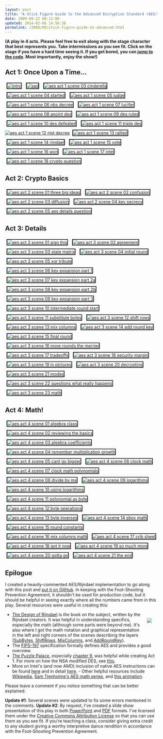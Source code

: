 ```yaml
---
layout: post
title: "A Stick Figure Guide to the Advanced Encryption Standard (AES)"
date: 2009-09-22 08:12:00
updated: 2014-02-06 14:56:38
permalink: /2009/09/stick-figure-guide-to-advanced.html
---
```

**(A play in 4 acts. Please feel free to exit along with the stage character that best represents you. Take intermissions as you see fit. Click on the stage if you have a hard time seeing it. If you get bored, you can [jump to the code](http://github.com/moserware/AES-Illustrated). Most importantly, enjoy the show!)**

## Act 1: Once Upon a Time...

<a href="/assets/stick-figure-guide-to-advanced/aes_act_1_scene_01_intro_1100.png"><img src="/assets/stick-figure-guide-to-advanced/aes_act_1_scene_01_intro_576.png" title="I handle petabytes of data every day. From encrypting juicy Top Secret intelligence to boring packets bound for your WiFi router, I do it all!" alt="intro" style="border: 2px solid; margin: 5px;"></a>
<a href="/assets/stick-figure-guide-to-advanced/aes_act_1_scene_02_sad_1100.png"><img src="/assets/stick-figure-guide-to-advanced/aes_act_1_scene_02_sad_576.png" title="...and still no one seems to care about me or my story." alt="sad" style="border: 2px solid; margin: 5px;"></a>
<a href="/assets/stick-figure-guide-to-advanced/aes_act_1_scene_03_cinderella_1100.png"><img src="/assets/stick-figure-guide-to-advanced/aes_act_1_scene_03_cinderella_576.png" title="I've got a better-than-Cinderella story as I made my way to become king of the block cipher world." alt="aes act 1 scene 03 cinderella" style="border: 2px solid; margin: 5px;"></a>
<a href="/assets/stick-figure-guide-to-advanced/aes_act_1_scene_04_started_1100.png"><img src="/assets/stick-figure-guide-to-advanced/aes_act_1_scene_04_started_576.png" title="Whoah! You're still there. You want to hear it? Well let's get started..." alt="aes act 1 scene 04 started" style="border: 2px solid; margin: 5px;"></a>
<a href="/assets/stick-figure-guide-to-advanced/aes_act_1_scene_05_judge_1100.png"><img src="/assets/stick-figure-guide-to-advanced/aes_act_1_scene_05_judge_576.png" title="Once upon a time, there was no good way for people outside secret agencies to judge good crypto." alt="aes act 1 scene 05 judge" style="border: 2px solid; margin: 5px;"></a>
<a href="/assets/stick-figure-guide-to-advanced/aes_act_1_scene_06_nbs_decree_1100.png"><img src="/assets/stick-figure-guide-to-advanced/aes_act_1_scene_06_nbs_decree_576.png" title="A decree went throughout the land to find a good, secure, algorithm." alt="aes act 1 scene 06 nbs decree" style="border: 2px solid; margin: 5px;"></a>
<a href="/assets/stick-figure-guide-to-advanced/aes_act_1_scene_07_lucifer_1100.png"><img src="/assets/stick-figure-guide-to-advanced/aes_act_1_scene_07_lucifer_576.png" title="One worth competitor named Lucifer came forward." alt="aes act 1 scene 07 lucifer" style="border: 2px solid; margin: 5px;"></a>
<a href="/assets/stick-figure-guide-to-advanced/aes_act_1_scene_08_anoint_des_1100.png"><img src="/assets/stick-figure-guide-to-advanced/aes_act_1_scene_08_anoint_des_576.png" title="After being modified by the National Security Agency (NSA), he was anointed as the Data Encryption Standard (DES)." alt="aes act 1 scene 08 anoint des" style="border: 2px solid; margin: 5px;"></a>
<a href="/assets/stick-figure-guide-to-advanced/aes_act_1_scene_09_des_ruled_1100.png"><img src="/assets/stick-figure-guide-to-advanced/aes_act_1_scene_09_des_ruled_576.png" title="DES ruled in the land for over 20 years. Academics studied him intently. For the first time, there was something specific to look at. The modern field of cryptography was born." alt="aes act 1 scene 09 des ruled" style="border: 2px solid; margin: 5px;"></a>
<a href="/assets/stick-figure-guide-to-advanced/aes_act_1_scene_10_des_defeated_1100.png"><img src="/assets/stick-figure-guide-to-advanced/aes_act_1_scene_10_des_defeated_576.png" title="Over the years, many attackers challenged DES. He was defeated in several battles." alt="aes act 1 scene 10 des defeated" style="border: 2px solid; margin: 5px;"></a>
<a href="/assets/stick-figure-guide-to-advanced/aes_act_1_scene_11_triple_des_1100.png"><img src="/assets/stick-figure-guide-to-advanced/aes_act_1_scene_11_triple_des_576.png" title="The only way to stop the attacks was to use DES 3 times in a row to form Triple-DES. This worked, but it was awfully slow." alt="aes act 1 scene 11 triple des" style="border: 2px solid; margin: 5px;"></a>
<a href="/assets/stick-figure-guide-to-advanced/aes_act_1_scene_12_nist_decree_1100.png"><img src="/assets/stick-figure-guide-to-advanced/aes_act_1_scene_12_nist_decree_576.png" title="Another decree went out..." alt="aes act 1 scene 12 nist decree"></a>
<a href="/assets/stick-figure-guide-to-advanced/aes_act_1_scene_13_rallied_1100.png"><img src="/assets/stick-figure-guide-to-advanced/aes_act_1_scene_13_rallied_576.png" title="This call rallied the crypto wizards to develop something better." alt="aes act 1 scene 13 rallied" style="border: 2px solid; margin: 5px;"></a>
<a href="/assets/stick-figure-guide-to-advanced/aes_act_1_scene_14_rijndael_1100.png"><img src="/assets/stick-figure-guide-to-advanced/aes_act_1_scene_14_rijndael_576.png" title="My creators, Vincent Rijmen and Joan Daemen, were among these crypto wizards. They combined their last names to give me my birth name: Rijndael." alt="aes act 1 scene 14 rijndael" style="border: 2px solid; margin: 5px;"></a>
<a href="/assets/stick-figure-guide-to-advanced/aes_act_1_scene_15_vote_1100.png"><img src="/assets/stick-figure-guide-to-advanced/aes_act_1_scene_15_vote_576.png" title="Everyone got together to vote and..." alt="aes act 1 scene 15 vote" style="border: 2px solid; margin: 5px;"></a>
<a href="/assets/stick-figure-guide-to-advanced/aes_act_1_scene_16_won_1100.png"><img src="/assets/stick-figure-guide-to-advanced/aes_act_1_scene_16_won_576.png" title="I won!!" alt="aes act 1 scene 16 won" style="border: 2px solid; margin: 5px;"></a>
<a href="/assets/stick-figure-guide-to-advanced/aes_act_1_scene_17_intel_1100.png"><img src="/assets/stick-figure-guide-to-advanced/aes_act_1_scene_17_intel_576.png" title="...and now I'm the new king of the crypto world. You can find me everywhere. Intel is even putting native instructions for me in their next chip to make me smokin' fast!" alt="aes act 1 scene 17 intel" style="border: 2px solid; margin: 5px;"></a>
<a href="/assets/stick-figure-guide-to-advanced/aes_act_1_scene_18_crypto_question_1100.png"><img src="/assets/stick-figure-guide-to-advanced/aes_act_1_scene_18_crypto_question_576.png" title="AES: Any questions? Audience guy: Nice story and all, but how does crypto work?" alt="aes act 1 scene 18 crypto question" style="border: 2px solid; margin: 5px;"></a>

## Act 2: Crypto Basics

<a href="/assets/stick-figure-guide-to-advanced/aes_act_2_scene_01_three_big_ideas_1100.png"><img src="/assets/stick-figure-guide-to-advanced/aes_act_2_scene_01_three_big_ideas_576.png" title="Great question! You only need to know 3 big ideas to understand crypto." alt="aes act 2 scene 01 three big ideas" style="border: 2px solid; margin: 5px;"></a>
<a href="/assets/stick-figure-guide-to-advanced/aes_act_2_scene_02_confusion_1100.png"><img src="/assets/stick-figure-guide-to-advanced/aes_act_2_scene_02_confusion_576.png" title="Big Idea #1: Confusion - It's a good idea to obscure the relationship between your real message and your encrypted message. An example of this confusion is the trusty ol' Caesar Cipher." alt="aes act 2 scene 02 confusion" style="border: 2px solid; margin: 5px;"></a>
<a href="/assets/stick-figure-guide-to-advanced/aes_act_2_scene_03_diffusion_1100.png"><img src="/assets/stick-figure-guide-to-advanced/aes_act_2_scene_03_diffusion_576.png" title="Big Idea #2: Diffusion - It's also a good idea to spread out the message. An example of this diffusion is a simple column transposition." alt="aes act 2 scene 03 diffusion" style="border: 2px solid; margin: 5px;"></a>
<a href="/assets/stick-figure-guide-to-advanced/aes_act_2_scene_04_key_secrecy_1100.png"><img src="/assets/stick-figure-guide-to-advanced/aes_act_2_scene_04_key_secrecy_576.png" title="Big Idea #3: Secrecy Only in the Key - After thousands of years, we learned that it's a bad idea to assume that no one knows how your method works. Someone will eventually find that out." alt="aes act 2 scene 04 key secrecy" style="border: 2px solid; margin: 5px;"></a>
<a href="/assets/stick-figure-guide-to-advanced/aes_act_2_scene_05_aes_details_question_1100.png"><img src="/assets/stick-figure-guide-to-advanced/aes_act_2_scene_05_aes_details_question_576.png" title="AES: Does that answer your question? Some audience guy: That helps, but was too general. How do *you* work?" alt="aes act 2 scene 05 aes details question" style="border: 2px solid; margin: 5px;"></a>

## Act 3: Details

<a href="/assets/stick-figure-guide-to-advanced/aes_act_3_scene_01_sign_this_1100.png"><img src="/assets/stick-figure-guide-to-advanced/aes_act_3_scene_01_sign_this_576.png" title="AES: I'd be happy to tell you how I work, but you have to sign this first. Some audience guy: Uh... what's that?" alt="aes act 3 scene 01 sign this" style="border: 2px solid; margin: 5px;"></a>
<a href="/assets/stick-figure-guide-to-advanced/aes_act_3_scene_02_agreement_1100.png"><img src="/assets/stick-figure-guide-to-advanced/aes_act_3_scene_02_agreement_576.png" title="Foot-Shooting Prevention Agreement: I, (your name), promise that once I see how simple AES really is, I will *not* implement it in production code even though it would be really fun. This agreement shall be in effect until the undersigned creates a meaningful interpretive dance that compares and contrasts cache-based, timing, and other side channel attacks and their countermeasures. (Signature) (Date)" alt="aes act 3 scene 02 agreement" style="border: 2px solid; margin: 5px;"></a>
<a href="/assets/stick-figure-guide-to-advanced/aes_act_3_scene_03_state_matrix_1100.png"><img src="/assets/stick-figure-guide-to-advanced/aes_act_3_scene_03_state_matrix_576.png" title="I take your data and load it into this 4x4 square." alt="aes act 3 scene 03 state matrix" style="border: 2px solid; margin: 5px;"></a>
<a href="/assets/stick-figure-guide-to-advanced/aes_act_3_scene_04_initial_round_1100.png"><img src="/assets/stick-figure-guide-to-advanced/aes_act_3_scene_04_initial_round_576.png" title="The initial round has me xor each input byte with the corresponding byte of the first round key." alt="aes act 3 scene 04 initial round" style="border: 2px solid; margin: 5px;"></a>
<a href="/assets/stick-figure-guide-to-advanced/aes_act_3_scene_05_xor_tribute_1100.png"><img src="/assets/stick-figure-guide-to-advanced/aes_act_3_scene_05_xor_tribute_576.png" title="A Tribute to XOR: There's a simple reason why I use xor to apply the key and in other spots: it's fast and cheap - a quick bit flipper. It uses minimal hardware and can be done in parallel since no pesky carry bits are needed." alt="aes act 3 scene 05 xor tribute" style="border: 2px solid; margin: 5px;"></a>
<a href="/assets/stick-figure-guide-to-advanced/aes_act_3_scene_06_key_expansion_part_1_1100.png"><img src="/assets/stick-figure-guide-to-advanced/aes_act_3_scene_06_key_expansion_part_1_576.png" title="Key Expansion: Part 1 - I need lots of keys for use in later rounds. I derive all of them from the initial key using a simple mixing technique that's really fast. Despite its critics, it's good enough." alt="aes act 3 scene 06 key expansion part 1" style="border: 2px solid; margin: 5px;"></a>
<a href="/assets/stick-figure-guide-to-advanced/aes_act_3_scene_07_key_expansion_part_2a_1100.png"><img src="/assets/stick-figure-guide-to-advanced/aes_act_3_scene_07_key_expansion_part_2a_576.png" title="Key Expansion: Part 2a - 1. I take the last column of the previous round key and move the top byte to the bottom. 2. Next, I run each byte through a substitution box that will map it to something else." alt="aes act 3 scene 07 key expansion part 2a" style="border: 2px solid; margin: 5px;"></a>
<a href="/assets/stick-figure-guide-to-advanced/aes_act_3_scene_08_key_expansion_part_2b_1100.png"><img src="/assets/stick-figure-guide-to-advanced/aes_act_3_scene_08_key_expansion_part_2b_576.png" title="Key Expansion: Part 2b - 3. I then xor the column with a round constant that is different for each round. 4. Finally, I xor it with the first column of the previous round key." alt="aes act 3 scene 08 key expansion part 2b" style="border: 2px solid; margin: 5px;"></a>
<a href="/assets/stick-figure-guide-to-advanced/aes_act_3_scene_09_key_expansion_part_3_1100.png"><img src="/assets/stick-figure-guide-to-advanced/aes_act_3_scene_09_key_expansion_part_3_576.png" title="Key Expansion: Part 3 - The other columns are super-easy, I just xor the previous column with the same column of the previous round." alt="aes act 3 scene 09 key expansion part 3" style="border: 2px solid; margin: 5px;"></a>
<a href="/assets/stick-figure-guide-to-advanced/aes_act_3_scene_10_intermediate_round_start_1100.png"><img src="/assets/stick-figure-guide-to-advanced/aes_act_3_scene_10_intermediate_round_start_576.png" title="Next, I start the intermediate rounds. A round is just a series of steps that I repeat several times. The number of repetitions depends on the size of the key." alt="aes act 3 scene 10 intermediate round start" style="border: 2px solid; margin: 5px;"></a>
<a href="/assets/stick-figure-guide-to-advanced/aes_act_3_scene_11_substitute_bytes_1100.png"><img src="/assets/stick-figure-guide-to-advanced/aes_act_3_scene_11_substitute_bytes_576.png" title="Applying Confusion: Substitute Bytes - I use confusion (Big Idea #1) to obscure the relationship of each byte. I put each byte into a substitution box (sbox), which will map it to a different byte." alt="aes act 3 scene 11 substitute bytes" style="border: 2px solid; margin: 5px;"></a>
<a href="/assets/stick-figure-guide-to-advanced/aes_act_3_scene_12_shift_rows_1100.png"><img src="/assets/stick-figure-guide-to-advanced/aes_act_3_scene_12_shift_rows_576.png" title="Applying Diffusion: Part 1 (Shift Rows) - Next, I shift the rows to the left and then wrap them around the other side." alt="aes act 3 scene 12 shift rows" style="border: 2px solid; margin: 5px;"></a>
<a href="/assets/stick-figure-guide-to-advanced/aes_act_3_scene_13_mix_columns_1100.png"><img src="/assets/stick-figure-guide-to-advanced/aes_act_3_scene_13_mix_columns_576.png" title="Applying Diffusion: Part 2 (Mix Columns) - I take each column and mix up the bits in it." alt="aes act 3 scene 13 mix columns" style="border: 2px solid; margin: 5px;"></a>
<a href="/assets/stick-figure-guide-to-advanced/aes_act_3_scene_14_add_round_key_1100.png"><img src="/assets/stick-figure-guide-to-advanced/aes_act_3_scene_14_add_round_key_576.png" title="Applying Key Secrecy: Add Round Key - At the end of each round, I apply the next round key with an xor." alt="aes act 3 scene 14 add round key" style="border: 2px solid; margin: 5px;"></a>
<a href="/assets/stick-figure-guide-to-advanced/aes_act_3_scene_15_final_round_1100.png"><img src="/assets/stick-figure-guide-to-advanced/aes_act_3_scene_15_final_round_576.png" title="In the final round, I skip the Mix Columns step since it wouldn't increase security and would just slow things down." alt="aes act 3 scene 15 final round" style="border: 2px solid; margin: 5px;"></a>
<a href="/assets/stick-figure-guide-to-advanced/aes_act_3_scene_16_more_rounds_the_merrier_1100.png"><img src="/assets/stick-figure-guide-to-advanced/aes_act_3_scene_16_more_rounds_the_merrier_576.png" title="...and that's it. Each round I do makes the bits more confused and diffused. It also has the key impact them. The more rounds, the merrier!" alt="aes act 3 scene 16 more rounds the merrier" style="border: 2px solid; margin: 5px;"></a>
<a href="/assets/stick-figure-guide-to-advanced/aes_act_3_scene_17_tradeoffs_1100.png"><img src="/assets/stick-figure-guide-to-advanced/aes_act_3_scene_17_tradeoffs_576.png" title="Determining the number of rounds always involves several tradeoffs." alt="aes act 3 scene 17 tradeoffs" style="border: 2px solid; margin: 5px;"></a>
<a href="/assets/stick-figure-guide-to-advanced/aes_act_3_scene_18_security_margin_1100.png"><img src="/assets/stick-figure-guide-to-advanced/aes_act_3_scene_18_security_margin_576.png" title="When I was being developed, a clever guy was able to find a shortcut path through 6 rounds. That's not good! If you look carefully, you'll see that each bit of a round's output depends on every bit from two rounds ago. To increase this diffusion avalanche, I added 4 extra rounds. This is my security margin." alt="aes act 3 scene 18 security margin" style="border: 2px solid; margin: 5px;"></a>
<a href="/assets/stick-figure-guide-to-advanced/aes_act_3_scene_19_in_pictures_1100.png"><img src="/assets/stick-figure-guide-to-advanced/aes_act_3_scene_19_in_pictures_576.png" title="So in pictures, we have this..." alt="aes act 3 scene 19 in pictures" style="border: 2px solid; margin: 5px;"></a>
<a href="/assets/stick-figure-guide-to-advanced/aes_act_3_scene_20_decrypting_1100.png"><img src="/assets/stick-figure-guide-to-advanced/aes_act_3_scene_20_decrypting_576.png" title="Decrypting means doing everything in reverse." alt="aes act 3 scene 20 decrypting" style="border: 2px solid; margin: 5px;"></a>
<a href="/assets/stick-figure-guide-to-advanced/aes_act_3_scene_21_modes_1100.png"><img src="/assets/stick-figure-guide-to-advanced/aes_act_3_scene_21_modes_576.png" title="One last tidbit: I shouldn't be used as-is, but rather as a building block to a decent mode." alt="aes act 3 scene 21 modes" style="border: 2px solid; margin: 5px;"></a>
<a href="/assets/stick-figure-guide-to-advanced/aes_act_3_scene_22_questions_what_really_happens_1100.png"><img src="/assets/stick-figure-guide-to-advanced/aes_act_3_scene_22_questions_what_really_happens_576.png" title="AES: Make sense? Did that answer your question? Some audience guy: Almost... except you just waved your hands and used weird analogies. What really happens?" alt="aes act 3 scene 22 questions what really happens" style="border: 2px solid; margin: 5px;"></a>
<a href="/assets/stick-figure-guide-to-advanced/aes_act_3_scene_23_math_1100.png"><img src="/assets/stick-figure-guide-to-advanced/aes_act_3_scene_23_math_576.png" title="AES: Another great question! It's not hard, but... it involves a little... math. Some audience guy: I'm game. Bring it on!!" alt="aes act 3 scene 23 math" style="border: 2px solid; margin: 5px;"></a>

## Act 4: Math!

<a href="/assets/stick-figure-guide-to-advanced/aes_act_4_scene_01_algebra_class_1100.png"><img src="/assets/stick-figure-guide-to-advanced/aes_act_4_scene_01_algebra_class_576.png" title="Let's go back to your algebra class..." alt="aes act 4 scene 01 algebra class" style="border: 2px solid; margin: 5px;"></a>
<a href="/assets/stick-figure-guide-to-advanced/aes_act_4_scene_02_reviewing_the_basics_1100.png"><img src="/assets/stick-figure-guide-to-advanced/aes_act_4_scene_02_reviewing_the_basics_576.png" title="Reviewing the Basics" alt="aes act 4 scene 02 reviewing the basics" style="border: 2px solid; margin: 5px;"></a>
<a href="/assets/stick-figure-guide-to-advanced/aes_act_4_scene_03_algebra_coefficients_1100.png"><img src="/assets/stick-figure-guide-to-advanced/aes_act_4_scene_03_algebra_coefficients_576.png" title="We'll change things slightly. In the old way, coefficients could get as big as we wanted. In the new way, they can only be 0 or 1." alt="aes act 4 scene 03 algebra coefficients" style="border: 2px solid; margin: 5px;"></a>
<a href="/assets/stick-figure-guide-to-advanced/aes_act_4_scene_04_remember_multiplication_growth_1100.png"><img src="/assets/stick-figure-guide-to-advanced/aes_act_4_scene_04_remember_multiplication_growth_576.png" title="Remember how multiplication could make things grow fast?" alt="aes act 4 scene 04 remember multiplication growth" style="border: 2px solid; margin: 5px;"></a>
<a href="/assets/stick-figure-guide-to-advanced/aes_act_4_scene_05_cant_go_bigger_1100.png"><img src="/assets/stick-figure-guide-to-advanced/aes_act_4_scene_05_cant_go_bigger_576.png" title="With the new addition, things are simpler, but the x^13 is still too big. Let's make it so we can't go bigger than x^7. How can we do that?" alt="aes act 4 scene 05 cant go bigger" style="border: 2px solid; margin: 5px;"></a>
<a href="/assets/stick-figure-guide-to-advanced/aes_act_4_scene_06_clock_math_1100.png"><img src="/assets/stick-figure-guide-to-advanced/aes_act_4_scene_06_clock_math_576.png" title="We use our friend, clock math, to do this. Just add things up and do long division. Keep a close watch on the remainder." alt="aes act 4 scene 06 clock math" style="border: 2px solid; margin: 5px;"></a>
<a href="/assets/stick-figure-guide-to-advanced/aes_act_4_scene_07_clock_math_polynomials_1100.png"><img src="/assets/stick-figure-guide-to-advanced/aes_act_4_scene_07_clock_math_polynomials_576.png" title="We can do clock math with polynomials. Instead of dividing by 12, my creators told me to use m(x) = x^8 + x^4 + x^3 + x + 1. Let's say we wanted to multiply x * b(x) where b(x) has coefficients b7...b0" alt="aes act 4 scene 07 clock math polynomials" style="border: 2px solid; margin: 5px;"></a>
<a href="/assets/stick-figure-guide-to-advanced/aes_act_4_scene_08_divide_by_mx_1100.png"><img src="/assets/stick-figure-guide-to-advanced/aes_act_4_scene_08_divide_by_mx_576.png" title="We divide it by m(x) = x^8 + x^4 + x^3 + x + 1 and take the remainder" alt="aes act 4 scene 08 divide by mx" style="border: 2px solid; margin: 5px;"></a>
<a href="/assets/stick-figure-guide-to-advanced/aes_act_4_scene_09_logarithms_1100.png"><img src="/assets/stick-figure-guide-to-advanced/aes_act_4_scene_09_logarithms_576.png" title="Now we're ready for the hardest blast from the past: logarithms. After logarithms, everything else is cake! Logarithms let us turn multiplication into addition." alt="aes act 4 scene 09 logarithms" style="border: 2px solid; margin: 5px;"></a>
<a href="/assets/stick-figure-guide-to-advanced/aes_act_4_scene_10_using_logarithms_1100.png"><img src="/assets/stick-figure-guide-to-advanced/aes_act_4_scene_10_using_logarithms_576.png" title="We can use logarithms in our new world. Instead of using 10 as the base, we can use the simple polynomial of x + 1 and watch the magic unravel." alt="aes act 4 scene 10 using logarithms" style="border: 2px solid; margin: 5px;"></a>
<a href="/assets/stick-figure-guide-to-advanced/aes_act_4_scene_11_polynomial_as_byte_1100.png"><img src="/assets/stick-figure-guide-to-advanced/aes_act_4_scene_11_polynomial_as_byte_576.png" title="Why bother with all of this math? Encryption deals with bits and bytes, right? Well, there's one last connection: a 7th degree polynomial can be represented in exactly 1 byte since the new way uses only 0 or 1 for coefficients." alt="aes act 4 scene 11 polynomial as byte" style="border: 2px solid; margin: 5px;"></a>
<a href="/assets/stick-figure-guide-to-advanced/aes_act_4_scene_12_byte_operations_1100.png"><img src="/assets/stick-figure-guide-to-advanced/aes_act_4_scene_12_byte_operations_576.png" title="With bytes, polynomial addition becomes a simple xor. We can use our logarithm skills to make a table for speedy multiplication." alt="aes act 4 scene 12 byte operations" style="border: 2px solid; margin: 5px;"></a>
<a href="/assets/stick-figure-guide-to-advanced/aes_act_4_scene_13_byte_inverses_1100.png"><img src="/assets/stick-figure-guide-to-advanced/aes_act_4_scene_13_byte_inverses_576.png" title="Since we know how to multiply, we can find the inverse polynomial byte for each byte. This is the byte that will undo/invert the polynomial back to 1. There are only 255 of them, so we can use brute force to find them." alt="aes act 4 scene 13 byte inverses" style="border: 2px solid; margin: 5px;"></a>
<a href="/assets/stick-figure-guide-to-advanced/aes_act_4_scene_14_sbox_math_1100.png"><img src="/assets/stick-figure-guide-to-advanced/aes_act_4_scene_14_sbox_math_576.png" title="Now we can understand the mysterious s-box. It takes a byte 'a' and applies two functions. The first is 'g' which just finds the byte inverse. The second is 'f' which intentionally makes the math uglier to foil attackers." alt="aes act 4 scene 14 sbox math" style="border: 2px solid; margin: 5px;"></a>
<a href="/assets/stick-figure-guide-to-advanced/aes_act_4_scene_15_round_constants_1100.png"><img src="/assets/stick-figure-guide-to-advanced/aes_act_4_scene_15_round_constants_576.png" title="We can also understand those crazy round constants in the key expansion. I get them by starting with 1 and then keep multiplying by 'x'" alt="aes act 4 scene 15 round constants" style="border: 2px solid; margin: 5px;"></a>
<a href="/assets/stick-figure-guide-to-advanced/aes_act_4_scene_16_mix_columns_math_1100.png"><img src="/assets/stick-figure-guide-to-advanced/aes_act_4_scene_16_mix_columns_math_576.png" title="Mix Columns is the hardest. I treat each column as a polynomial. I then use our new multiply method to multiply it by a specially crafted polynomial and then take the remainder after dividing by x^4 + 1. This all simplifies to a matrix multiply." alt="aes act 4 scene 16 mix columns math" style="border: 2px solid; margin: 5px;"></a>
<a href="/assets/stick-figure-guide-to-advanced/aes_act_4_scene_17_crib_sheet_1100.png"><img src="/assets/stick-figure-guide-to-advanced/aes_act_4_scene_17_crib_sheet_576.png" title="AES Crib Sheet (Handy for Memorizing)" alt="aes act 4 scene 17 crib sheet" style="border: 2px solid; margin: 5px;"></a>
<a href="/assets/stick-figure-guide-to-advanced/aes_act_4_scene_18_got_it_now_1100.png"><img src="/assets/stick-figure-guide-to-advanced/aes_act_4_scene_18_got_it_now_576.png" title="Only audience guy left: Whoa... I think I get it now. It's relatively simple once you grok the pieces. Thanks for explaining it. I gotta go now.  AES: My pleasure. Come back anytime!" alt="aes act 4 scene 18 got it now" style="border: 2px solid; margin: 5px;"></a>
<a href="/assets/stick-figure-guide-to-advanced/aes_act_4_scene_19_so_much_more_1100.png"><img src="/assets/stick-figure-guide-to-advanced/aes_act_4_scene_19_so_much_more_576.png" title="But there's so much more to talk about: my resistance to linear and differential cryptanalysis, my Wide Trail Strategy, impractical related-key attacks, and... so much more... but no one is left." alt="aes act 4 scene 19 so much more" style="border: 2px solid; margin: 5px;"></a>
<a href="/assets/stick-figure-guide-to-advanced/aes_act_4_scene_20_gotta_go_1100.png"><img src="/assets/stick-figure-guide-to-advanced/aes_act_4_scene_20_gotta_go_576.png" title="Oh well... there's some boring router traffic that needs to be encrypted. Gotta go!" alt="aes act 4 scene 20 gotta go" style="border: 2px solid; margin: 5px;"></a>
<a href="/assets/stick-figure-guide-to-advanced/aes_act_4_scene_21_the_end_1100.png"><img src="/assets/stick-figure-guide-to-advanced/aes_act_4_scene_21_the_end_576.png" title="The End" alt="aes act 4 scene 21 the end" style="border: 2px solid; margin: 5px;"></a>

## Epilogue

I created a heavily-commented AES/Rijndael implementation to go along with this post and [put it on GitHub](http://github.com/moserware/AES-Illustrated). In keeping with the Foot-Shooting Prevention Agreement, it shouldn't be used for production code, but it should be helpful in seeing exactly where all the numbers came from in this play. Several resources were useful in creating this:

-   [<img align="right" src="/assets/stick-figure-guide-to-advanced/DesignOfRijndael.jpg" style="MARGIN: 20px;">The Design of Rijndael](http://www.amazon.com/gp/product/3540425802?ie=UTF8&tag=moserware-20&linkCode=as2&camp=1789&creative=390957&creativeASIN=3540425802) is *the* book on the subject, written by the Rijndael creators. It was helpful in understanding specifics, especially the math (although some parts were beyond me). It's also where I got the math notation and graphical representation in the left and right corners of the scenes describing the layers ([SubBytes](http://en.wikipedia.org/wiki/Advanced_Encryption_Standard#The_SubBytes_step), [ShiftRows](http://en.wikipedia.org/wiki/Advanced_Encryption_Standard#The_ShiftRows_step), [MixColumns](http://en.wikipedia.org/wiki/Advanced_Encryption_Standard#The_MixColumns_step), and [AddRoundKey](http://en.wikipedia.org/wiki/Advanced_Encryption_Standard#The_AddRoundKey_step)). 
-   The [FIPS-197](http://www.csrc.nist.gov/publications/fips/fips197/fips-197.pdf) specification formally defines AES and provides a good overview. 
-   [The Puzzle Palace](http://www.amazon.com/gp/product/0140067485?ie=UTF8&tag=moserware-20&linkCode=as2&camp=1789&creative=390957&creativeASIN=0140067485), especially [chapter 9](http://cryptome.org/nsa-v-all.htm), was helpful while creating Act 1. For more on how the NSA modified DES, see [this](http://catless.ncl.ac.uk/Risks/6.01.html#subj4). 
-   More on Intel's (and now AMD) inclusion of native AES instructions can be found [here](http://en.wikipedia.org/wiki/AES_instruction_set) and in detail [here](http://software.intel.com/en-us/articles/advanced-encryption-standard-aes-instructions-set/). -   Other helpful resources include [Wikipedia](http://en.wikipedia.org/wiki/Advanced_Encryption_Standard), [Sam Trenholme's AES math series](http://www.samiam.org/rijndael.html), and [this animation](http://www.cs.bc.edu/~straubin/cs381-05/blockciphers/rijndael_ingles2004.swf).

Please leave a comment if you notice something that can be better explained.

**Update #1**: Several scenes were updated to fix some errors mentioned in the comments. 
**Update #2**: By request, I've created a slide show presentation of this play in both [PowerPoint](/assets/stick-figure-guide-to-advanced/A%20Stick%20Figure%20Guide%20to%20the%20Advanced%20Encryption%20Standard%20%28AES%29.pptx) and [PDF](/assets/stick-figure-guide-to-advanced/A%20Stick%20Figure%20Guide%20to%20the%20Advanced%20Encryption%20Standard%20%28AES%29.pdf) formats. I've licensed them under the [Creative Commons Attribution License](http://creativecommons.org/licenses/by/3.0/) so that you can use them as you see fit. If you're teaching a class, consider giving extra credit to any student giving a worthy interpretive dance rendition in accordance with the Foot-Shooting Prevention Agreement.